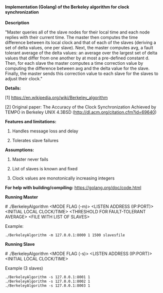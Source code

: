 #### Implementation (Golang) of the Berkeley algorithm for clock synchronization

**Description**

"Master queries all of the slave nodes for their local time and each node replies with their current time.  The master then computes the time difference between its local clock and that of each of the slaves (deriving a set of delta values, one per slave). Next, the master computes avg, a fault tolerant average of the delta values: an average over the largest set of delta values that differ from one another by at most a pre-defined constant d. Then, for each slave the master computes a time correction value by computing the difference between avg and the delta value for the slave. Finally, the master sends this correction value to each slave for the slaves to adjust their clock."

**Details:**

[1] https://en.wikipedia.org/wiki/Berkeley_algorithm

[2] Original paper: The Accuracy of the Clock Synchronization Achieved by TEMPO in Berkeley UNIX 4.3BSD (http://dl.acm.org/citation.cfm?id=69640)

**Features and limitations:**

1. Handles message loss and delay

2. Tolerates slave failures

**Assumptions:**

1. Master never fails

2. List of slaves is known and fixed

3. Clock values are monotonically increasing integers


**For help with building/compiling:** https://golang.org/doc/code.html

**Running Master**

\# ./BerkeleyAlgorithm \<MODE FLAG (-m)\> \<LISTEN ADDRESS (IP:PORT)\> \<INITIAL LOCAL CLOCK/TIME\> \<THRESHOLD FOR FAULT-TOLERANT AVERAGE\> \<FILE WITH LIST OF SLAVES\>

Example:

    ./BerkeleyAlgorithm -m 127.0.0.1:8000 1 1500 slavesfile

**Running Slave**

\# ./BerkeleyAlgorithm \<MODE FLAG (-s)\> \<LISTEN ADDRESS (IP:PORT)\> \<INITIAL LOCAL CLOCK/TIME\>

Example (3 slaves)

    ./BerkeleyAlgorithm -s 127.0.0.1:8001 1
    ./BerkeleyAlgorithm -s 127.0.0.1:8002 1
    ./BerkeleyAlgorithm -s 127.0.0.1:8003 1
